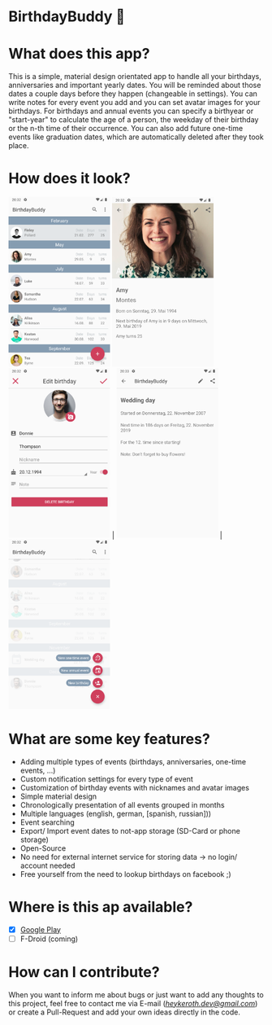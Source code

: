 # BirthdayBuddy :birthday:
# What does this app?
This is a simple, material design orientated app to handle all your birthdays, anniversaries and important yearly dates.
You will be reminded about those dates a couple days before they happen (changeable in settings). You can write notes for every event you add and you can set avatar images for your birthdays. For birthdays and annual events you can specify a birthyear or "start-year" to calculate the age of a person, the weekday of their birthday or the n-th time of their occurrence.
You can also add future one-time events like graduation dates, which are automatically deleted after they took place.

# How does it look?
<img src="app_screenshots/app_screenshots_en/Screenshot_1558384333.png" alt="drawing" width="200"/>	 <img src="app_screenshots/app_screenshots_en/Screenshot_1558384339.png" alt="drawing" width="200"/>
<img src="app_screenshots/app_screenshots_en/Screenshot_1558384373.png" alt="drawing" width="200"/>	  | <img src="app_screenshots/app_screenshots_en/Screenshot_1558384417.png" alt="drawing" width="200"/> | <img src="app_screenshots/app_screenshots_en/Screenshot_1558384378.png" alt="drawing" width="200"/>

# What are some key features?
- Adding multiple types of events (birthdays, anniversaries, one-time events, ...)
- Custom notification settings for every type of event
- Customization of birthday events with nicknames and avatar images
- Simple material design
- Chronologically presentation of all events grouped in months
- Multiple languages (english, german, [spanish, russian]))
- Event searching
- Export/ Import event dates to not-app storage (SD-Card or phone storage)
- Open-Source
- No need for external internet service for storing data -> no login/ account needed
- Free yourself from the need to lookup birthdays on facebook ;)

# Where is this ap available?
- [X] [Google Play](https://play.google.com/store/apps/details?id=com.procrastimax.birthdaybuddy)
- [ ] F-Droid (coming)

# How can I contribute?
When you want to inform me about bugs or just want to add any thoughts to this project, feel free to contact me via E-mail (*heykeroth.dev@gmail.com*) or create a Pull-Request and add your own ideas directly in the code.
